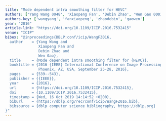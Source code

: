 ```yaml
---
title: "Mode dependent intra smoothing filter for HEVC"
authors: ['Yang Wang 0048', 'Xiaopeng Fan', 'Debin Zhao', 'Wen Gao 0001']
authors-key: ['wangyang', 'fanxiaopeng', 'zhaodebin', 'gaowen']
year: "2016"
article-link: "https://doi.org/10.1109/ICIP.2016.7532415"
venue: "ICIP"
bibex: "@inproceedings{DBLP:conf/icip/WangFZ016,
  author    = {Yang Wang and
               Xiaopeng Fan and
               Debin Zhao and
               Wen Gao},
  title     = {Mode dependent intra smoothing filter for {HEVC}},
  booktitle = {2016 {IEEE} International Conference on Image Processing, {ICIP} 2016,
               Phoenix, AZ, USA, September 25-28, 2016},
  pages     = {539--543},
  publisher = {{IEEE}},
  year      = {2016},
  url       = {https://doi.org/10.1109/ICIP.2016.7532415},
  doi       = {10.1109/ICIP.2016.7532415},
  timestamp = {Wed, 16 Oct 2019 14:14:52 +0200},
  biburl    = {https://dblp.org/rec/conf/icip/WangFZ016.bib},
  bibsource = {dblp computer science bibliography, https://dblp.org}
}"
---
```

